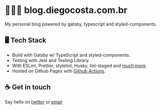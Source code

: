 # 👨🏿‍💻 blog.diegocosta.com.br

My personal blog powered by gatsby, typescript and styled-components.

## 🖥️ Tech Stack

- Build with Gatsby w/ TypeScript and styled-components.
- Testing with Jest and Testing Library.
- With ESLint, Prettier, stylelint, Husky, lint-staged and [much more](package.json).
- Hosted on Github Pages with [Github Actions](.github/workflows/blog.yml).

## :coffee: Get in touch

Say hello on [twitter](https://twitter.com/diegocoxta) or [email](mailto:diego@diegocosta.com.br)
